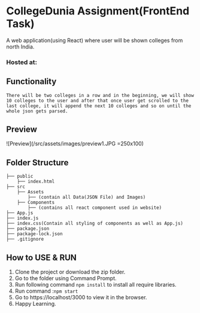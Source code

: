 # CollegeDunia Assignment(FrontEnd Task)
A web application(using React) where user will be shown colleges from north India.

### Hosted at: 

## Functionality
`There will be two colleges in a row and in the beginning, we will show 10 colleges to the user and after that once user get scrolled to the last college, it will append the next 10 colleges and so on until the whole json gets parsed.`

## Preview

![Preview](/src/assets/images/preview1.JPG =250x100)

## Folder Structure

    ├── public
        ├── index.html
    ├── src
        ├── Assets
            ├── (contain all Data(JSON File) and Images)
        ├── Components
            ├── (contains all react component used in website)
    ├── App.js
    ├── index.js
    ├── index.css(Contain all styling of components as well as App.js)
    ├── package.json
    ├── package-lock.json
    ├── .gitignore


## How to USE & RUN
1. Clone the project or download the zip folder.
2. Go to the folder using Command Prompt.
3. Run following command `npm install` to install all require libraries.
4. Run command :`npm start`
5. Go to https://localhost/3000 to view it in the browser.
6. Happy Learning.
